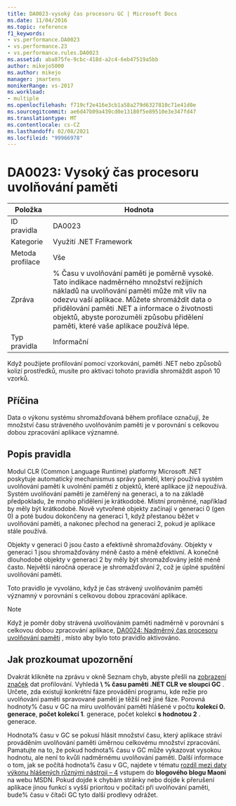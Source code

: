 ```yaml
---
title: DA0023-vysoký čas procesoru GC | Microsoft Docs
ms.date: 11/04/2016
ms.topic: reference
f1_keywords:
- vs.performance.DA0023
- vs.performance.23
- vs.performance.rules.DA0023
ms.assetid: aba875fe-9cbc-418d-a2c4-6eb47519a5bb
author: mikejo5000
ms.author: mikejo
manager: jmartens
monikerRange: vs-2017
ms.workload:
- multiple
ms.openlocfilehash: f719cf2e416e3cb1a58a279d6327810c71e41d0e
ms.sourcegitcommit: ae6d47b09a439cd0e13180f5e89510e3e347fd47
ms.translationtype: MT
ms.contentlocale: cs-CZ
ms.lasthandoff: 02/08/2021
ms.locfileid: "99966978"
---
```

# <a name="da0023-high-gc-cpu-time"></a>DA0023: Vysoký čas procesoru uvolňování paměti

|Položka|Hodnota|
|-|-|
|ID pravidla|DA0023|
|Kategorie|Využití .NET Framework|
|Metoda profilace|Vše|
|Zpráva|% Času v uvolňování paměti je poměrně vysoké. Tato indikace nadměrného množství režijních nákladů na uvolňování paměti může mít vliv na odezvu vaší aplikace. Můžete shromáždit data o přidělování paměti .NET a informace o životnosti objektů, abyste porozuměli způsobu přidělení paměti, které vaše aplikace používá lépe.|
|Typ pravidla|Informační|

 Když použijete profilování pomocí vzorkování, paměti .NET nebo způsobů kolizí prostředků, musíte pro aktivaci tohoto pravidla shromáždit aspoň 10 vzorků.

## <a name="cause"></a>Příčina
 Data o výkonu systému shromažďovaná během profilace označují, že množství času stráveného uvolňováním paměti je v porovnání s celkovou dobou zpracování aplikace významné.

## <a name="rule-description"></a>Popis pravidla
 Modul CLR (Common Language Runtime) platformy Microsoft .NET poskytuje automatický mechanismus správy paměti, který používá systém uvolňování paměti k uvolnění paměti z objektů, které aplikace již nepoužívá. Systém uvolňování paměti je zaměřený na generaci, a to na základě předpokladu, že mnoho přidělení je krátkodobé. Místní proměnné, například by měly být krátkodobé. Nově vytvořené objekty začínají v generaci 0 (gen 0) a poté budou dokončeny na generaci 1, když přestanou běžet v uvolňování paměti, a nakonec přechod na generaci 2, pokud je aplikace stále používá.

 Objekty v generaci 0 jsou často a efektivně shromažďovány. Objekty v generaci 1 jsou shromažďovány méně často a méně efektivní. A konečně dlouhodobé objekty v generaci 2 by měly být shromažďovány ještě méně často. Největší náročná operace je shromažďování 2, což je úplné spuštění uvolňování paměti.

 Toto pravidlo je vyvoláno, když je čas strávený uvolňováním paměti významný v porovnání s celkovou dobou zpracování aplikace.

> [!NOTE]
> Když je poměr doby strávená uvolňováním paměti nadměrně v porovnání s celkovou dobou zpracování aplikace, [DA0024: Nadměrný čas procesoru uvolňování paměti](../profiling/da0024-excessive-gc-cpu-time.md) , místo aby bylo toto pravidlo aktivováno.

## <a name="how-to-investigate-a-warning"></a>Jak prozkoumat upozornění
 Dvakrát klikněte na zprávu v okně Seznam chyb, abyste přešli na [zobrazení značek](../profiling/marks-view.md) dat profilování. Vyhledá **\\ % času paměti .NET CLR ve sloupci GC** . Určete, zda existují konkrétní fáze provádění programu, kde režie pro uvolňování paměti spravované paměti je těžší než jiné fáze. Porovná hodnoty% času v GC na míru uvolňování paměti hlášené v počtu **kolekcí 0. generace**, **počet kolekcí 1**. generace, počet kolekcí **s hodnotou 2** . generace.

 Hodnota% času v GC se pokusí hlásit množství času, který aplikace stráví prováděním uvolňování paměti úměrnou celkovému množství zpracování. Pamatujte na to, že pokud hodnota% času v GC může vykazovat vysokou hodnotu, ale není to kvůli nadměrnému uvolňování paměti. Další informace o tom, jak se počítá hodnota% času v GC, najdete v tématu [rozdíl mezi daty výkonu hlášených různými nástroji – 4](https://devblogs.microsoft.com/maoni/archive/difference-between-perf-data-reported-by-different-tools-4.aspx) vstupem do **blogového blogu Maoni** na webu MSDN. Pokud dojde k chybám stránky nebo dojde k přerušení aplikace jinou funkcí s vyšší prioritou v počítači při uvolňování paměti, bude% času v čítači GC tyto další prodlevy odrážet.
